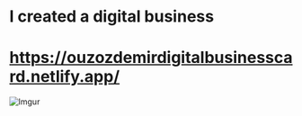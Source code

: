 # I created a digital business
# https://ouzozdemirdigitalbusinesscard.netlify.app/
![Imgur](https://imgur.com/Jp32y5g.png)   
